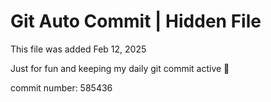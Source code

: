 # Git Auto Commit | Hidden File

This file was added Feb 12, 2025

Just for fun and keeping my daily git commit active 🤪

commit number: 585436
